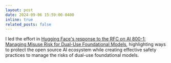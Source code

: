 ```yaml
---
layout: post
date: 2024-09-06 15:59:00-0400
inline: true
related_posts: false
---
```


I led the effort in [Hugging Face's response to the RFC on AI 800-1: Managing Misuse Risk for Dual-Use Foundational Models](https://huggingface.co/datasets/huggingface/policy-docs/resolve/main/2024_AISI_Dual_Use_Foundational_Models_Response.pdf), highlighting ways to protect the open source AI ecosystem while creating effective safety practices to manage the risks of dual-use foundational models.